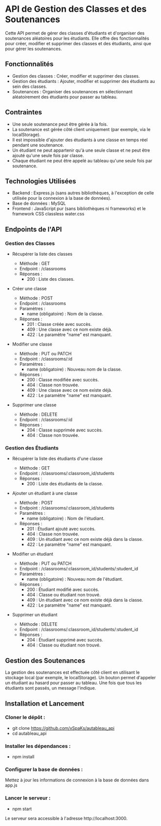 # API de Gestion des Classes et des Soutenances
Cette API permet de gérer des classes d'étudiants et d'organiser des soutenances aléatoires pour les étudiants. Elle offre des fonctionnalités pour créer, modifier et supprimer des classes et des étudiants, ainsi que pour gérer les soutenances.

## Fonctionnalités

- Gestion des classes : Créer, modifier et supprimer des classes.
- Gestion des étudiants : Ajouter, modifier et supprimer des étudiants au sein des classes.
- Soutenances : Organiser des soutenances en sélectionnant aléatoirement des étudiants pour passer au tableau.

## Contraintes

- Une seule soutenance peut être gérée à la fois.
- La soutenance est gérée côté client uniquement (par exemple, via le localStorage).
- Il est impossible d'ajouter des étudiants à une classe en temps réel pendant une soutenance.
- Un étudiant ne peut appartenir qu'à une seule classe et ne peut être ajouté qu'une seule fois par classe.
- Chaque étudiant ne peut être appelé au tableau qu'une seule fois par soutenance.

## Technologies Utilisées

- Backend : Express.js (sans autres bibliothèques, à l'exception de celle utilisée pour la connexion à la base de données).
- Base de données : MySQL
- Frontend : JavaScript pur (sans bibliothèques ni frameworks) et le framework CSS classless water.css

## Endpoints de l'API

### Gestion des Classes

- Récupérer la liste des classes
  - Méthode : GET
  - Endpoint : /classrooms
  - Réponses :
    - 200 : Liste des classes.

- Créer une classe
  - Méthode : POST
  - Endpoint : /classrooms
  - Paramètres :
    - name (obligatoire) : Nom de la classe.
  - Réponses :
    - 201 : Classe créée avec succès.
    - 409 : Une classe avec ce nom existe déjà.
    - 422 : Le paramètre "name" est manquant.

- Modifier une classe
  - Méthode : PUT ou PATCH
  - Endpoint : /classrooms/:id
  - Paramètres :
    - name (obligatoire) : Nouveau nom de la classe.
  - Réponses :
    - 200 : Classe modifiée avec succès.
    - 404 : Classe non trouvée.
    - 409 : Une classe avec ce nom existe déjà.
    - 422 : Le paramètre "name" est manquant.

- Supprimer une classe
  - Méthode : DELETE
  - Endpoint : /classrooms/:id
  - Réponses :
    - 204 : Classe supprimée avec succès.
    - 404 : Classe non trouvée.

### Gestion des Étudiants

- Récupérer la liste des étudiants d'une classe
  - Méthode : GET
  - Endpoint : /classrooms/:classroom_id/students
  - Réponses :
    - 200 : Liste des étudiants de la classe.

- Ajouter un étudiant à une classe
  - Méthode : POST
  - Endpoint : /classrooms/:classroom_id/students
  - Paramètres :
    - name (obligatoire) : Nom de l'étudiant.
  - Réponses :
    - 201 : Étudiant ajouté avec succès.
    - 404 : Classe non trouvée.
    - 409 : Un étudiant avec ce nom existe déjà dans la classe.
    - 422 : Le paramètre "name" est manquant.

- Modifier un étudiant
  - Méthode : PUT ou PATCH
  - Endpoint : /classrooms/:classroom_id/students/:student_id
  - Paramètres :
    - name (obligatoire) : Nouveau nom de l'étudiant.
  - Réponses :
    - 200 : Étudiant modifié avec succès.
    - 404 : Classe ou étudiant non trouvé.
    - 409 : Un étudiant avec ce nom existe déjà dans la classe.
    - 422 : Le paramètre "name" est manquant.

- Supprimer un étudiant
  - Méthode : DELETE
  - Endpoint : /classrooms/:classroom_id/students/:student_id
  - Réponses :
    - 204 : Étudiant supprimé avec succès.
    - 404 : Classe ou étudiant non trouvé.

## Gestion des Soutenances

La gestion des soutenances est effectuée côté client en utilisant le stockage local (par exemple, le localStorage). Un bouton permet d'appeler un étudiant au hasard pour passer au tableau. Une fois que tous les étudiants sont passés, un message l'indique.

## Installation et Lancement

### Cloner le dépôt :

- git clone https://github.com/xSpaKs/autableau_api
- cd autableau_api

### Installer les dépendances :

- npm install

### Configurer la base de données :

Mettez à jour les informations de connexion à la base de données dans app.js

### Lancer le serveur :

- npm start

Le serveur sera accessible à l'adresse http://localhost:3000.
